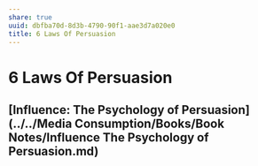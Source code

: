 ```yaml
---
share: true
uuid: dbfba70d-8d3b-4790-90f1-aae3d7a020e0
title: 6 Laws Of Persuasion
---
```

# 6 Laws Of Persuasion
[Influence: The Psychology of Persuasion](../../Media Consumption/Books/Book Notes/Influence The Psychology of Persuasion.md)
--------------------------------------------------------------------------------------------------------------------------------------